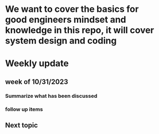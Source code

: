 ﻿
# We want to cover the basics for good engineers mindset and knowledge in this repo, it will cover system design and coding

# Weekly update

## week of 10/31/2023

### Summarize what has been discussed

### follow up items

## Next topic
